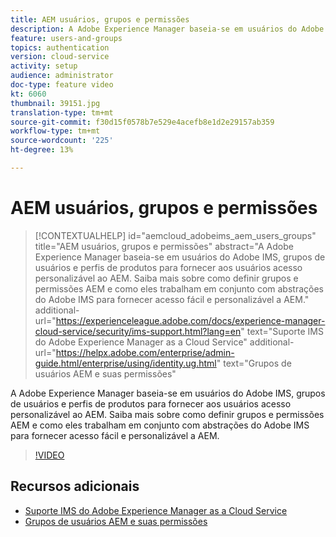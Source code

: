 ```yaml
---
title: AEM usuários, grupos e permissões
description: A Adobe Experience Manager baseia-se em usuários do Adobe IMS, grupos de usuários e perfis de produtos para fornecer aos usuários acesso personalizável ao AEM. Saiba mais sobre como definir grupos e permissões AEM e como eles trabalham em conjunto com abstrações do Adobe IMS para fornecer acesso fácil e personalizável a AEM.
feature: users-and-groups
topics: authentication
version: cloud-service
activity: setup
audience: administrator
doc-type: feature video
kt: 6060
thumbnail: 39151.jpg
translation-type: tm+mt
source-git-commit: f30d15f0578b7e529e4acefb8e1d2e29157ab359
workflow-type: tm+mt
source-wordcount: '225'
ht-degree: 13%

---
```



# AEM usuários, grupos e permissões

>[!CONTEXTUALHELP]
>id="aemcloud_adobeims_aem_users_groups"
>title="AEM usuários, grupos e permissões"
>abstract="A Adobe Experience Manager baseia-se em usuários do Adobe IMS, grupos de usuários e perfis de produtos para fornecer aos usuários acesso personalizável ao AEM. Saiba mais sobre como definir grupos e permissões AEM e como eles trabalham em conjunto com abstrações do Adobe IMS para fornecer acesso fácil e personalizável a AEM."
>additional-url="https://experienceleague.adobe.com/docs/experience-manager-cloud-service/security/ims-support.html?lang=en" text="Suporte IMS do Adobe Experience Manager as a Cloud Service"
>additional-url="https://helpx.adobe.com/enterprise/admin-guide.html/enterprise/using/identity.ug.html" text="Grupos de usuários AEM e suas permissões"

A Adobe Experience Manager baseia-se em usuários do Adobe IMS, grupos de usuários e perfis de produtos para fornecer aos usuários acesso personalizável ao AEM. Saiba mais sobre como definir grupos e permissões AEM e como eles trabalham em conjunto com abstrações do Adobe IMS para fornecer acesso fácil e personalizável a AEM.

>[!VIDEO](https://video.tv.adobe.com/v/39151/?quality=12&learn=on)

## Recursos adicionais

+ [Suporte IMS do Adobe Experience Manager as a Cloud Service](https://docs.adobe.com/content/help/pt-BR/experience-manager-cloud-service/security/ims-support.html)
+ [Grupos de usuários AEM e suas permissões](https://docs.adobe.com/content/help/en/experience-manager-65/administering/security/security.html#built-in-users-and-groups)